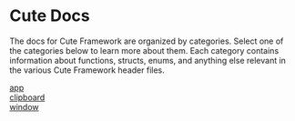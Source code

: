 # Cute Docs

The docs for Cute Framework are organized by categories. Select one of the categories below to learn more about them. Each category contains information about functions, structs, enums, and anything else relevant in the various Cute Framework header files.

[app](https://github.com/RandyGaul/cute_framework/tree/master/doc/app)  
[clipboard](https://github.com/RandyGaul/cute_framework/tree/master/doc/clipboard)  
[window](https://github.com/RandyGaul/cute_framework/tree/master/doc/window)  
